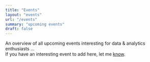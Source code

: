 ```yaml
---
title: "Events"
layout: "events"
url: "/events"
summary: "upcoming events"
draft: false
---
```

An overview of all upcoming events interesting for data & analytics enthusiasts …  
If you have an interesting event to add here, let me [know](/contact).  
  
  
